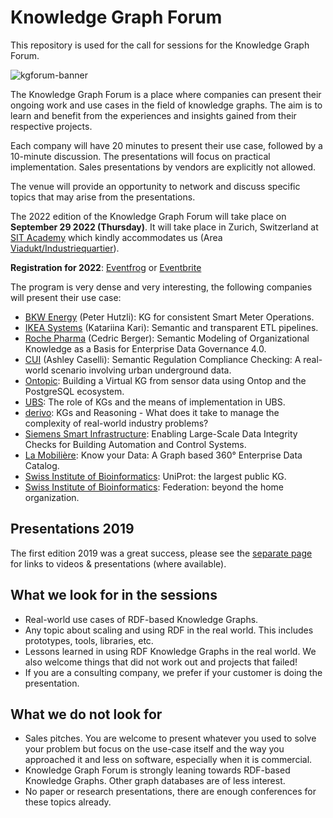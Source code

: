 # Knowledge Graph Forum

This repository is used for the call for sessions for the Knowledge Graph Forum. 

![kgforum-banner](https://user-images.githubusercontent.com/583021/189692188-f21d21fb-1e89-4370-a9e2-ee22f58db77e.jpg)

The Knowledge Graph Forum is a place where companies can present their ongoing work and use cases in the field of knowledge graphs. The aim is to learn and benefit from the experiences and insights gained from their respective projects.

Each company will have 20 minutes to present their use case, followed by a 10-minute discussion. The presentations will focus on practical implementation. Sales presentations by vendors are explicitly not allowed.

The venue will provide an opportunity to network and discuss specific topics that may arise from the presentations.

The 2022 edition of the Knowledge Graph Forum will take place on **September 29 2022 (Thursday)**. It will take place in Zurich, Switzerland at [SIT Academy](https://sit.academy/) which kindly accommodates us (Area [Viadukt/Industriequartier](https://goo.gl/maps/jNkep5FNytVGFMRF7)).

**Registration for 2022**: [Eventfrog](https://eventfrog.ch/de/p/wissenschaft-und-technik/knowledge-graph-forum-2022-en-6972880506569257209.html) or [Eventbrite](https://www.eventbrite.fr/e/knowledge-graph-forum-2022-en-tickets-415903587827)

The program is very dense and very interesting, the following companies will present their use case:

* [BKW Energy](https://github.com/zazuko/knowledge-graph-forum/issues/20) (Peter Hutzli): KG for consistent Smart Meter Operations.
* [IKEA Systems](https://github.com/zazuko/knowledge-graph-forum/issues/19) (Katariina Kari): Semantic and transparent ETL pipelines.
* [Roche Pharma](https://github.com/zazuko/knowledge-graph-forum/issues/18) (Cedric Berger): Semantic Modeling of Organizational Knowledge as a Basis for Enterprise Data Governance 4.0.
* [CUI](https://github.com/zazuko/knowledge-graph-forum/issues/17) (Ashley Caselli): Semantic Regulation Compliance Checking: A real-world scenario involving urban underground data.
* [Ontopic](https://github.com/zazuko/knowledge-graph-forum/issues/16): Building a Virtual KG from sensor data using Ontop and the PostgreSQL ecosystem.
* [UBS](https://github.com/zazuko/knowledge-graph-forum/issues/15): The role of KGs and the means of implementation in UBS.
* [derivo](https://github.com/zazuko/knowledge-graph-forum/issues/14): KGs and Reasoning - What does it take to manage the complexity of real-world industry problems?
* [Siemens Smart Infrastructure](https://github.com/zazuko/knowledge-graph-forum/issues/13): Enabling Large-Scale Data Integrity Checks for Building Automation and Control Systems.
* [La Mobilière](https://github.com/zazuko/knowledge-graph-forum/issues/12): Know your Data: A Graph based 360° Enterprise  Data Catalog.
* [Swiss Institute of Bioinformatics](https://github.com/zazuko/knowledge-graph-forum/issues/10): UniProt: the largest public KG.
* [Swiss Institute of Bioinformatics](https://github.com/zazuko/knowledge-graph-forum/issues/11): Federation: beyond the home organization.

## Presentations 2019

The first edition 2019 was a great success, please see the [separate page](2019/README.md) for links to videos & presentations (where available).

## What we look for in the sessions

* Real-world use cases of RDF-based Knowledge Graphs.
* Any topic about scaling and using RDF in the real world. This includes prototypes, tools, libraries, etc.
* Lessons learned in using RDF Knowledge Graphs in the real world. We also welcome things that did not work out and projects that failed!
* If you are a consulting company, we prefer if your customer is doing the presentation.

## What we do not look for

* Sales pitches. You are welcome to present whatever you used to solve your problem but focus on the use-case itself and the way you approached it and less on software, especially when it is commercial.
* Knowledge Graph Forum is strongly leaning towards RDF-based Knowledge Graphs. Other graph databases are of less interest.
* No paper or research presentations, there are enough conferences for these topics already.
